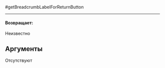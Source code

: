 #getBreadcrumbLabelForReturnButton

---



#### Возвращает:

Неизвестно

## Аргументы

Отсутствуют

